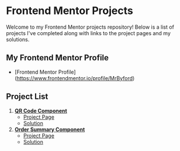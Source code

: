 # Frontend Mentor Projects

Welcome to my Frontend Mentor projects repository! Below is a list of projects I've completed along with links to the project pages and my solutions.

## My Frontend Mentor Profile

- [Frontend Mentor Profile] (https://www.frontendmentor.io/profile/MrByford)

## Project List

1. **[QR Code Component](./QR_Code_Component)**
   - [Project Page](https://www.frontendmentor.io/challenges/qr-code-component-iux_sIO_H)
   - [Solution](./QR_Code_Component)
2. **[Order Summary Component](./Order_Summary_Component)**
   - [Project Page](https://www.frontendmentor.io/challenges/order-summary-component-QlPmajDUj/hub)
   - [Solution](./Order_Summary_Component)

